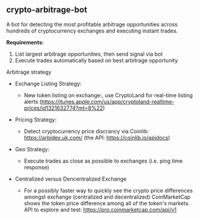 ## crypto-arbitrage-bot
A bot for detecting the most profitable arbitrage opportunities across hundreds of cryptocurrency exchanges and executing instant trades.

**Requirements:**
1. List largest arbitrage opportunities, then send signal via bot
2. Execute trades automatically based on best arbitrage opportunity

Arbitrage strategy
* Exchange Listing Strategy:
  * New token listing on exchange:, use CryptoLand for real-time listing alerts (https://itunes.apple.com/us/app/cryptoland-realtime-prices/id1321632774?mt=8%22)

* Pricing Strategy:
  * Detect cryptocurrency price discrancy via Coinlib: https://arbidex.uk.com/ (the API: https://coinlib.io/apidocs)

* Geo Strategy:
  * Execute trades as close as possible to exchanges (i.e. ping time response)
  
* Centralized versus Dencentralized Exchange
  * For a possibly faster way to quickly see the crypto price differences amongst exchange (centralized and decentralized) CoinMarketCap shows the token price difference among all of the token's markets.  API to explore and test: https://pro.coinmarketcap.com/api/v1
